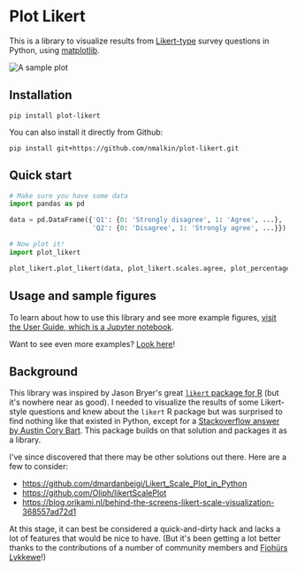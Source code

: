 Plot Likert
===========
This is a library to visualize results from [Likert-type](https://en.wikipedia.org/wiki/Likert_scale) survey questions in Python, using [matplotlib](https://matplotlib.org/).

![A sample plot](docs/sample_plot.png)



Installation
------------

```shell
pip install plot-likert
```

You can also install it directly from Github:

```shell
pip install git+https://github.com/nmalkin/plot-likert.git
```


Quick start
-----------
```python
# Make sure you have some data
import pandas as pd

data = pd.DataFrame({'Q1': {0: 'Strongly disagree', 1: 'Agree', ...},
                     'Q2': {0: 'Disagree', 1: 'Strongly agree', ...}})

# Now plot it!
import plot_likert

plot_likert.plot_likert(data, plot_likert.scales.agree, plot_percentage=True);
```


Usage and sample figures
------------------------

To learn about how to use this library and see more example figures,
[visit the User Guide, which is a Jupyter notebook](docs/guide.ipynb).

Want to see even more examples? [Look here](docs/lots_of_random_figures.ipynb)!

Background
----------

This library was inspired by Jason Bryer's great [`likert` package for R](https://cran.r-project.org/web/packages/likert/) (but it's nowhere near as good).
I needed to visualize the results of some Likert-style questions and knew about the `likert` R package but was surprised to find nothing like that existed in Python, except for a [Stackoverflow answer by Austin Cory Bart](https://stackoverflow.com/a/41384812). This package builds on that solution and packages it as a library.

I've since discovered that there may be other solutions out there.
Here are a few to consider:
- https://github.com/dmardanbeigi/Likert_Scale_Plot_in_Python
- https://github.com/Oliph/likertScalePlot
- https://blog.orikami.nl/behind-the-screens-likert-scale-visualization-368557ad72d1

At this stage, it can best be considered a quick-and-dirty hack and lacks a lot of features that would be nice to have.
(But it's been getting a lot better thanks to the contributions of a number of community members and [Fjohürs Lykkewe](https://www.youtube.com/watch?v=ef7cTuVUiWs)!)
